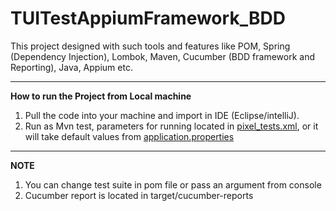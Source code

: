 # TUITestAppiumFramework_BDD
This project designed with such tools and features like POM, Spring (Dependency Injection), Lombok, Maven, Cucumber (BDD framework and Reporting), Java, Appium etc. 

------------------------------------------------------------
**How to run the Project from Local machine**
1. Pull the code into your machine and import in IDE (Eclipse/intelliJ).
2. Run as Mvn test, parameters for running located in [pixel_tests.xml](src/test/resources/runners/pixel_tests.xml), or it will take default values from [application.properties](src/main/resources/application.properties)
------------------------------------------------------------
**NOTE**
1. You can change test suite in pom file or pass an argument from console
2. Cucumber report is located in target/cucumber-reports



